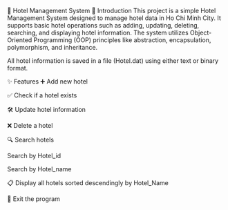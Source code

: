 🏨 Hotel Management System
📌 Introduction
This project is a simple Hotel Management System designed to manage hotel data in Ho Chi Minh City. It supports basic hotel operations such as adding, updating, deleting, searching, and displaying hotel information.
The system utilizes Object-Oriented Programming (OOP) principles like abstraction, encapsulation, polymorphism, and inheritance.

All hotel information is saved in a file (Hotel.dat) using either text or binary format.

✨ Features
➕ Add new hotel

✅ Check if a hotel exists

🛠 Update hotel information

❌ Delete a hotel

🔍 Search hotels

Search by Hotel_id

Search by Hotel_name

📋 Display all hotels sorted descendingly by Hotel_Name

🚪 Exit the program

